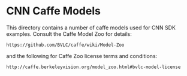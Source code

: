
CNN Caffe Models
================

This directory contains a number of caffe models used for CNN SDK examples.
Consult the Caffe Model Zoo for details: 

    https://github.com/BVLC/caffe/wiki/Model-Zoo

and the following for Caffe Zoo license terms and conditions:

    http://caffe.berkeleyvision.org/model_zoo.html#bvlc-model-license
